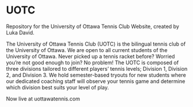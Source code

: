 # UOTC
Repository for the University of Ottawa Tennis Club Website, created by Luka David.

The University of Ottawa Tennis Club (UOTC) is the bilingual tennis club of the University of
Ottawa. We are open to all current students of the University of Ottawa. Never picked up a
tennis racket before? Worried you’re not good enough to join? No problem! The UOTC is
composed of three divisions tailored to different players’ tennis levels; Division 1, Division 2,
and Division 3. We hold semester-based tryouts for new students where our dedicated coaching
staff will observe your tennis game and determine which division best suits your level of play.

Now live at uottawatennis.com